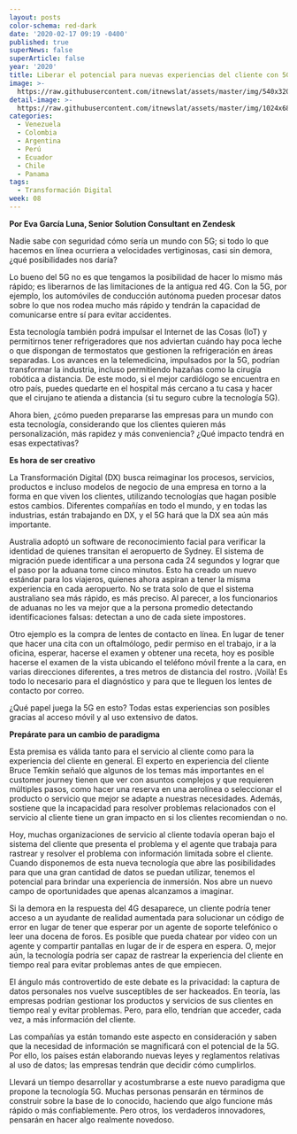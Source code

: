```yaml
---
layout: posts
color-schema: red-dark
date: '2020-02-17 09:19 -0400'
published: true
superNews: false
superArticle: false
year: '2020'
title: Liberar el potencial para nuevas experiencias del cliente con 5G
image: >-
  https://raw.githubusercontent.com/itnewslat/assets/master/img/540x320/Eva-Garcia-Luna-p.jpg
detail-image: >-
  https://raw.githubusercontent.com/itnewslat/assets/master/img/1024x680/Eva-Garcia-Luna-g.jpg
categories:
  - Venezuela
  - Colombia
  - Argentina
  - Perú
  - Ecuador
  - Chile
  - Panama
tags:
  - Transformación Digital
week: 08
---
```

**Por Eva García Luna, Senior Solution Consultant en Zendesk**

Nadie sabe con seguridad cómo sería un mundo con 5G; si todo lo que hacemos en línea ocurriera a velocidades vertiginosas, casi sin demora, ¿qué posibilidades nos daría?

Lo bueno del 5G no es que tengamos la posibilidad de hacer lo mismo más rápido; es liberarnos de las limitaciones de la antigua red 4G. Con la 5G, por ejemplo, los automóviles de conducción autónoma pueden procesar datos sobre lo que nos rodea mucho más rápido y tendrán  la capacidad de comunicarse entre sí para evitar accidentes.

Esta tecnología también podrá impulsar el Internet de las Cosas (IoT) y permitirnos tener refrigeradores que nos adviertan cuándo hay poca leche o que dispongan de termostatos que gestionen la refrigeración en áreas separadas.
Los avances en la telemedicina, impulsados por la 5G, podrían transformar la industria, incluso permitiendo hazañas como la cirugía robótica a distancia. De este modo, si el mejor cardiólogo se encuentra en otro país, puedes quedarte en el hospital más cercano a tu casa y hacer que el cirujano te atienda a distancia (si tu seguro cubre la tecnología 5G).

Ahora bien, ¿cómo pueden prepararse las empresas para un mundo con esta tecnología, considerando que los clientes quieren más personalización, más rapidez y más conveniencia? ¿Qué impacto tendrá en esas expectativas?

**Es hora de ser creativo**

La Transformación Digital (DX) busca reimaginar los procesos, servicios, productos e incluso modelos de negocio de una empresa en torno a la forma en que viven los clientes, utilizando tecnologías que hagan posible estos cambios. Diferentes compañías en todo el mundo, y en todas las industrias, están trabajando en DX, y el 5G hará que la DX sea aún más importante.

Australia adoptó un software de reconocimiento facial para verificar la identidad de quienes transitan el aeropuerto de Sydney. El sistema de migración puede identificar a una persona cada 24 segundos y lograr que el paso por la aduana tome cinco minutos. Esto ha creado un nuevo estándar para los viajeros, quienes ahora aspiran a tener la misma experiencia en cada aeropuerto. No se trata solo de que el sistema australiano sea más rápido, es más preciso. Al parecer, a los funcionarios de aduanas no les va mejor que a la persona promedio detectando identificaciones falsas: detectan a uno de cada siete impostores.

Otro ejemplo es la compra de lentes de contacto en línea. En lugar de tener que hacer una cita con un oftalmólogo, pedir permiso en el trabajo, ir a la oficina, esperar, hacerse el examen y obtener una receta, hoy es posible hacerse el examen de la vista ubicando el teléfono móvil frente a la cara, en varias direcciones diferentes, a tres metros de distancia del rostro. ¡Voilà! Es todo lo necesario para el diagnóstico y para que te lleguen los lentes de contacto por correo.

¿Qué papel juega la 5G en esto? Todas estas experiencias son posibles gracias al acceso móvil y al uso extensivo de datos.

**Prepárate para un cambio de paradigma**

Esta premisa es válida tanto para el servicio al cliente como para la experiencia del cliente en general. El experto en experiencia del cliente Bruce Temkin señaló que algunos de los temas más importantes en el customer journey tienen que ver con asuntos complejos y que requieren múltiples pasos, como hacer una reserva en una aerolínea o seleccionar el producto o servicio que mejor se adapte a nuestras necesidades. Además, sostiene que la incapacidad para resolver problemas relacionados con el servicio al cliente tiene un gran impacto en si los clientes recomiendan o no.

Hoy, muchas organizaciones de servicio al cliente todavía operan bajo el sistema del cliente que presenta el problema y el agente que trabaja para rastrear y resolver el problema con información limitada sobre el cliente. Cuando disponemos de esta nueva tecnología que abre las posibilidades para que una gran cantidad de datos se puedan utilizar, tenemos el potencial para brindar una experiencia de inmersión. Nos abre un nuevo campo de oportunidades que apenas alcanzamos a imaginar.

Si la demora en la respuesta del 4G desaparece, un cliente podría tener acceso a un ayudante de realidad aumentada para solucionar un código de error en lugar de tener que esperar por un agente de soporte telefónico o leer una docena de foros. Es posible que pueda chatear por video con un agente y compartir pantallas en lugar de ir de espera en espera. O, mejor aún, la tecnología podría ser capaz de rastrear la experiencia del cliente en tiempo real para evitar problemas antes de que empiecen. 

El ángulo más controvertido de este debate es la privacidad: la captura de datos personales nos vuelve susceptibles de ser hackeados. En teoría, las empresas podrían gestionar los productos y servicios de sus clientes en tiempo real y evitar problemas. Pero, para ello, tendrían que acceder, cada vez, a más información del cliente.

Las compañías ya están tomando este aspecto en consideración y saben que la necesidad de información se magnificará con el potencial de la 5G. Por ello, los países están elaborando nuevas leyes y reglamentos relativas al uso de datos; las empresas tendrán que decidir cómo cumplirlos.

Llevará un tiempo desarrollar y acostumbrarse a este nuevo paradigma que propone la tecnología 5G. Muchas personas pensarán en términos de construir sobre la base de lo conocido, haciendo que algo funcione más rápido o más confiablemente. Pero otros, los verdaderos innovadores, pensarán en hacer algo realmente novedoso.